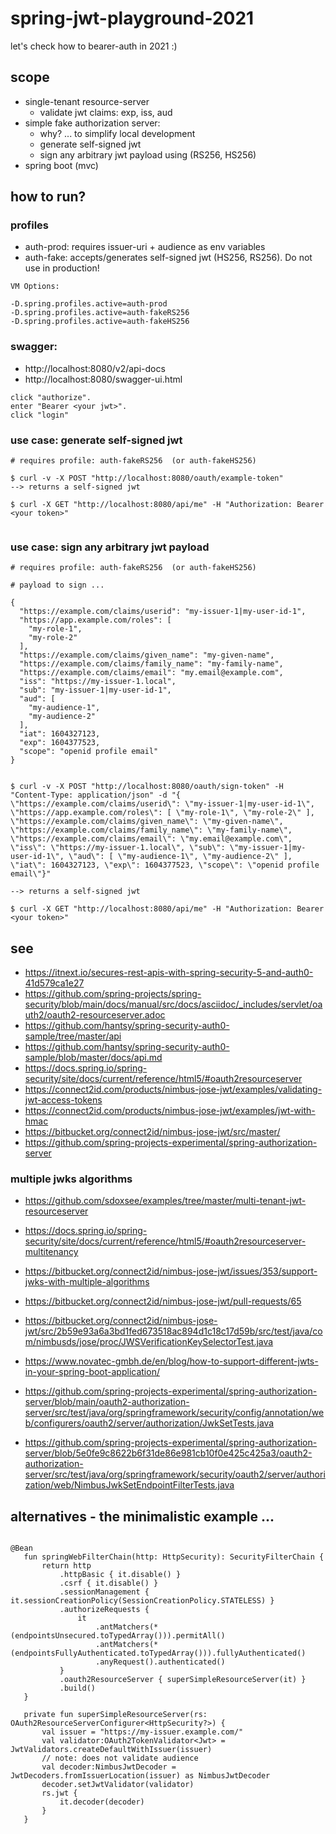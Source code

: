 # spring-jwt-playground-2021
let's check how to bearer-auth in 2021 :)

## scope
- single-tenant resource-server
    - validate jwt claims: exp, iss, aud 
- simple fake authorization server:
    - why? ... to simplify local development
    - generate self-signed jwt
    - sign any arbitrary jwt payload using (RS256, HS256)
- spring boot (mvc)


## how to run? 

### profiles

- auth-prod: requires issuer-uri + audience as env variables
- auth-fake: accepts/generates self-signed jwt (HS256, RS256). Do not use in production!

```
VM Options:

-D.spring.profiles.active=auth-prod
-D.spring.profiles.active=auth-fakeRS256
-D.spring.profiles.active=auth-fakeHS256
```

### swagger:

- http://localhost:8080/v2/api-docs
- http://localhost:8080/swagger-ui.html

```
click "authorize". 
enter "Bearer <your jwt>". 
click "login"
```

### use case: generate self-signed jwt

```
# requires profile: auth-fakeRS256  (or auth-fakeHS256)

$ curl -v -X POST "http://localhost:8080/oauth/example-token"
--> returns a self-signed jwt

$ curl -X GET "http://localhost:8080/api/me" -H "Authorization: Bearer <your token>"


```

### use case: sign any arbitrary jwt payload

```
# requires profile: auth-fakeRS256  (or auth-fakeHS256)

# payload to sign ...

{
  "https://example.com/claims/userid": "my-issuer-1|my-user-id-1",
  "https://app.example.com/roles": [
    "my-role-1",
    "my-role-2"
  ],
  "https://example.com/claims/given_name": "my-given-name",
  "https://example.com/claims/family_name": "my-family-name",
  "https://example.com/claims/email": "my.email@example.com",
  "iss": "https://my-issuer-1.local",
  "sub": "my-issuer-1|my-user-id-1",
  "aud": [
    "my-audience-1",
    "my-audience-2"
  ],
  "iat": 1604327123,
  "exp": 1604377523,
  "scope": "openid profile email"
}


$ curl -v -X POST "http://localhost:8080/oauth/sign-token" -H "Content-Type: application/json" -d "{ \"https://example.com/claims/userid\": \"my-issuer-1|my-user-id-1\", \"https://app.example.com/roles\": [ \"my-role-1\", \"my-role-2\" ], \"https://example.com/claims/given_name\": \"my-given-name\", \"https://example.com/claims/family_name\": \"my-family-name\", \"https://example.com/claims/email\": \"my.email@example.com\", \"iss\": \"https://my-issuer-1.local\", \"sub\": \"my-issuer-1|my-user-id-1\", \"aud\": [ \"my-audience-1\", \"my-audience-2\" ], \"iat\": 1604327123, \"exp\": 1604377523, \"scope\": \"openid profile email\"}"

--> returns a self-signed jwt

$ curl -X GET "http://localhost:8080/api/me" -H "Authorization: Bearer <your token>"

```

## see
- https://itnext.io/secures-rest-apis-with-spring-security-5-and-auth0-41d579ca1e27
- https://github.com/spring-projects/spring-security/blob/main/docs/manual/src/docs/asciidoc/_includes/servlet/oauth2/oauth2-resourceserver.adoc
- https://github.com/hantsy/spring-security-auth0-sample/tree/master/api
- https://github.com/hantsy/spring-security-auth0-sample/blob/master/docs/api.md
- https://docs.spring.io/spring-security/site/docs/current/reference/html5/#oauth2resourceserver
- https://connect2id.com/products/nimbus-jose-jwt/examples/validating-jwt-access-tokens
- https://connect2id.com/products/nimbus-jose-jwt/examples/jwt-with-hmac
- https://bitbucket.org/connect2id/nimbus-jose-jwt/src/master/
- https://github.com/spring-projects-experimental/spring-authorization-server  
### multiple jwks algorithms
- https://github.com/sdoxsee/examples/tree/master/multi-tenant-jwt-resourceserver
- https://docs.spring.io/spring-security/site/docs/current/reference/html5/#oauth2resourceserver-multitenancy
- https://bitbucket.org/connect2id/nimbus-jose-jwt/issues/353/support-jwks-with-multiple-algorithms
- https://bitbucket.org/connect2id/nimbus-jose-jwt/pull-requests/65
  
- https://bitbucket.org/connect2id/nimbus-jose-jwt/src/2b59e93a6a3bd1fed673518ac894d1c18c17d59b/src/test/java/com/nimbusds/jose/proc/JWSVerificationKeySelectorTest.java
- https://www.novatec-gmbh.de/en/blog/how-to-support-different-jwts-in-your-spring-boot-application/
- https://github.com/spring-projects-experimental/spring-authorization-server/blob/main/oauth2-authorization-server/src/test/java/org/springframework/security/config/annotation/web/configurers/oauth2/server/authorization/JwkSetTests.java    
- https://github.com/spring-projects-experimental/spring-authorization-server/blob/5e0fe9c8622b6f31de86e981cb10f0e425c425a3/oauth2-authorization-server/src/test/java/org/springframework/security/oauth2/server/authorization/web/NimbusJwkSetEndpointFilterTests.java




## alternatives - the minimalistic example ...
 ```
 
@Bean
    fun springWebFilterChain(http: HttpSecurity): SecurityFilterChain {
        return http
            .httpBasic { it.disable() }
            .csrf { it.disable() }
            .sessionManagement { it.sessionCreationPolicy(SessionCreationPolicy.STATELESS) }
            .authorizeRequests {
                it
                    .antMatchers(*(endpointsUnsecured.toTypedArray())).permitAll()
                    .antMatchers(*(endpointsFullyAuthenticated.toTypedArray())).fullyAuthenticated()
                    .anyRequest().authenticated()
            }
            .oauth2ResourceServer { superSimpleResourceServer(it) }
            .build()
    }

    private fun superSimpleResourceServer(rs: OAuth2ResourceServerConfigurer<HttpSecurity?>) {
        val issuer = "https://my-issuer.example.com/"
        val validator:OAuth2TokenValidator<Jwt> = JwtValidators.createDefaultWithIssuer(issuer)
        // note: does not validate audience
        val decoder:NimbusJwtDecoder = JwtDecoders.fromIssuerLocation(issuer) as NimbusJwtDecoder
        decoder.setJwtValidator(validator)
        rs.jwt {
            it.decoder(decoder)
        }
    } 
 
 ```
